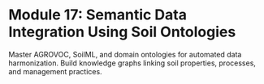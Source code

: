 # **Module 17: Semantic Data Integration Using Soil Ontologies**

Master AGROVOC, SoilML, and domain ontologies for automated data harmonization. Build knowledge graphs linking soil properties, processes, and management practices.
